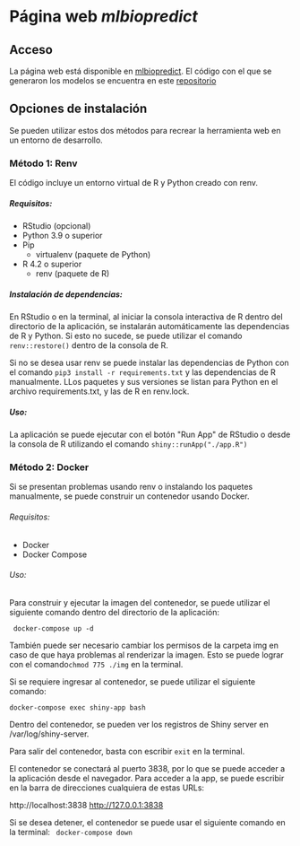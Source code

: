 # Página web *mlbiopredict*

## Acceso

La página web está disponible en [mlbiopredict](https://mlbiopredict.com). El código con el que se generaron los modelos se encuentra en este [repositorio](https://github.com/angeldmar/Tesis-prediccion-bioactividades)
## Opciones de instalación

Se pueden utilizar estos dos métodos para recrear la herramienta web en un entorno de desarrollo.

### Método 1: Renv

El código incluye un entorno virtual de R y Python creado con renv.

##### Requisitos:
 * RStudio (opcional)
 * Python 3.9 o superior
 * Pip
    * virtualenv (paquete de Python)
 * R 4.2 o superior
    * renv (paquete de R)

##### Instalación de dependencias:

En RStudio o en la terminal, al iniciar la consola interactiva de R dentro del directorio de la aplicación, se instalarán automáticamente las dependencias de R y Python. Si esto no sucede, se puede utilizar el comando  ```renv::restore()``` dentro de la consola de R.

Si no se desea usar renv se puede instalar las dependencias de Python con el comando ```pip3 install -r requirements.txt``` y las dependencias de R manualmente. LLos paquetes y sus versiones se listan para Python en el archivo requirements.txt, y las de R en renv.lock.
##### Uso:

La aplicación se puede ejecutar con el botón "Run App" de RStudio o desde la consola de R utilizando el comando  ```shiny::runApp("./app.R")```


### Método 2: Docker

Si se presentan problemas usando renv o instalando los paquetes manualmente, se puede construir un contenedor usando Docker.

###### Requisitos:
* Docker
* Docker Compose

###### Uso:

Para construir y ejecutar la imagen del contenedor, se puede utilizar el siguiente comando dentro del directorio de la aplicación:

``` docker-compose up -d```

También puede ser necesario cambiar los permisos de la carpeta img en caso de que haya problemas al renderizar la imagen. Esto se puede lograr con el comando```chmod 775 ./img``` en la terminal.

Si se requiere ingresar al contenedor, se puede utilizar el siguiente comando:

```docker-compose exec shiny-app bash``` 

Dentro del contenedor, se pueden ver los registros de Shiny server en /var/log/shiny-server.

Para salir del contenedor, basta con escribir ``` exit ```  en la terminal. 

El contenedor se conectará al puerto 3838, por lo que se puede acceder a la aplicación desde el navegador. Para acceder a la app, se puede escribir en la barra de direcciones cualquiera de estas URLs:

http://localhost:3838
http://127.0.0.1:3838


Si se desea detener, el contenedor  se puede usar el siguiente comando en la terminal: ``` docker-compose down```
